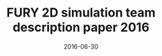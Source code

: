 ---
title: "FURY 2D simulation team description paper 2016"
collection: publications
category: conferences
permalink: /publication/2016-Fury2D
excerpt: ''
date: 2016-06-30
venue: 'RoboCup 2016 Symposium and Competitions. Leipzig, Germany'
slidesurl: # Slide URL
paperurl: 'https://archive.robocup.info/Soccer/Simulation/2D/TDPs/RoboCup/2019/CYRUS_SS2D_RC2019_TDP.pdf'
citation: 'Darijani, A., Mostaejeran, A., Jamali, M.R., Sayareh, A., Salehi, M.J. and Barahimi, B., 2016, July. FURY 2D simulation team description paper 2016. In RoboCup 2016 Symposium and Competitions: Team Description Papers, Leipzig, Germany.'
---